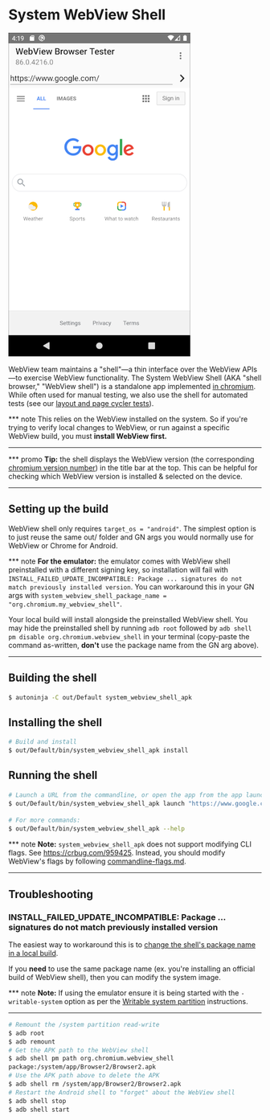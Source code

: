 # System WebView Shell

![WebView Shell](images/webview_shell.png)

WebView team maintains a "shell"&mdash;a thin interface over the WebView
APIs&mdash;to exercise WebView functionality. The System WebView Shell (AKA
"shell browser," "WebView shell") is a standalone app implemented [in
chromium](/android_webview/tools/system_webview_shell/). While often used for
manual testing, we also use the shell for automated tests (see our [layout and
page cycler tests](./test-instructions.md#layout-tests-and-page-cycler-tests)).

*** note
This relies on the WebView installed on the system. So if you're trying to
verify local changes to WebView, or run against a specific WebView build, you
must **install WebView first.**
***

*** promo
**Tip:** the shell displays the WebView version (the corresponding [chromium version
number](https://www.chromium.org/developers/version-numbers)) in the title bar
at the top. This can be helpful for checking which WebView version is installed
& selected on the device.
***

## Setting up the build

WebView shell only requires `target_os = "android"`. The simplest option is to
just reuse the same out/ folder and GN args you would normally use for WebView
or Chrome for Android.

*** note
**For the emulator:** the emulator comes with WebView shell preinstalled with a
different signing key, so installation will fail with
`INSTALL_FAILED_UPDATE_INCOMPATIBLE: Package ... signatures do not match
previously installed version`. You can workaround this in your GN args with
`system_webview_shell_package_name = "org.chromium.my_webview_shell"`.

Your local build will install alongside the preinstalled WebView shell. You may
hide the preinstalled shell by running `adb root` followed by `adb shell pm
disable org.chromium.webview_shell` in your terminal (copy-paste the command
as-written, **don't** use the package name from the GN arg above).
***

## Building the shell

```sh
$ autoninja -C out/Default system_webview_shell_apk
```

## Installing the shell

```sh
# Build and install
$ out/Default/bin/system_webview_shell_apk install
```

## Running the shell

```sh
# Launch a URL from the commandline, or open the app from the app launcher
$ out/Default/bin/system_webview_shell_apk launch "https://www.google.com/"

# For more commands:
$ out/Default/bin/system_webview_shell_apk --help
```

*** note
**Note:** `system_webview_shell_apk` does not support modifying CLI flags. See
https://crbug.com/959425. Instead, you should modify WebView's flags by
following [commandline-flags.md](./commandline-flags.md).
***

## Troubleshooting

### INSTALL\_FAILED\_UPDATE\_INCOMPATIBLE: Package ... signatures do not match previously installed version

The easiest way to workaround this is to [change the shell's package name in a
local build](#building-for-the-emulator).

If you **need** to use the same package name (ex. you're installing an official
build of WebView shell), then you can modify the system image.

*** note
**Note:** If using the emulator ensure it is being started with the
`-writable-system` option as per the
[Writable system partition](/docs/android_emulator.md#writable-system-partition)
instructions.
***

```sh
# Remount the /system partition read-write
$ adb root
$ adb remount
# Get the APK path to the WebView shell
$ adb shell pm path org.chromium.webview_shell
package:/system/app/Browser2/Browser2.apk
# Use the APK path above to delete the APK
$ adb shell rm /system/app/Browser2/Browser2.apk
# Restart the Android shell to "forget" about the WebView shell
$ adb shell stop
$ adb shell start
```

